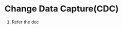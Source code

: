 # Change Data Capture(CDC)

1. Refer the [doc](https://learn.microsoft.com/en-us/azure/data-factory/concepts-change-data-capture?source=recommendations)
